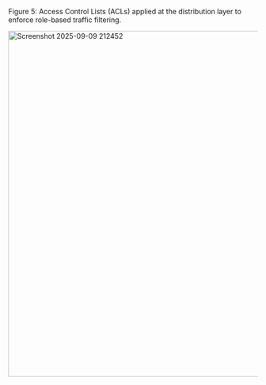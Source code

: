 Figure 5: Access Control Lists (ACLs) applied at the distribution layer to enforce role-based traffic filtering.

<img width="700" height="700" alt="Screenshot 2025-09-09 212452" src="https://github.com/user-attachments/assets/68e744b3-e143-4fa6-b3a6-672f686941fb" />
